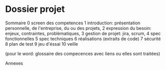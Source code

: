 # Dossier projet

Sommaire
0 screen des competences
1 introduction: présentation personnelle, de l'entreprise, du ou des projets, 
2 expression du besoin: enjeux, contraintes, problèmatiques, 
3 gestion de projet: jira, scrum, 
4 spec fonctionnelles
5 spec techniques
6 réalisations (extraits de code)
7 sécurité
8 plan de test
9 jeu d'éssai
10 veille

(pour le word: glossaire des compecences avec liens ou elles sont traitées)

Annexes
